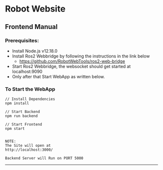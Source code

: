 # Robot Website
## Frontend Manual
### Prerequisites:
- Install Node.js v12.18.0
- Install Ros2 Webbridge by following the instructions in the link below
    - https://github.com/RobotWebTools/ros2-web-bridge
- Start Ros2 Webbridge, the websocket should get started at localhost:9090
- Only after that Start WebApp as written below.

### To Start the WebApp
```
// Install Dependencies
npm install

// Start Backend
npm run backend

// Start Frontend
npm start


NOTE:
The Site will open at
http://localhost:3000/

Backend Server will Run on PORT 5000
```
---